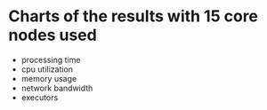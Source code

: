 # Charts of the results with 15 core nodes used

- processing time
- cpu utilization
- memory usage
- network bandwidth
- executors
